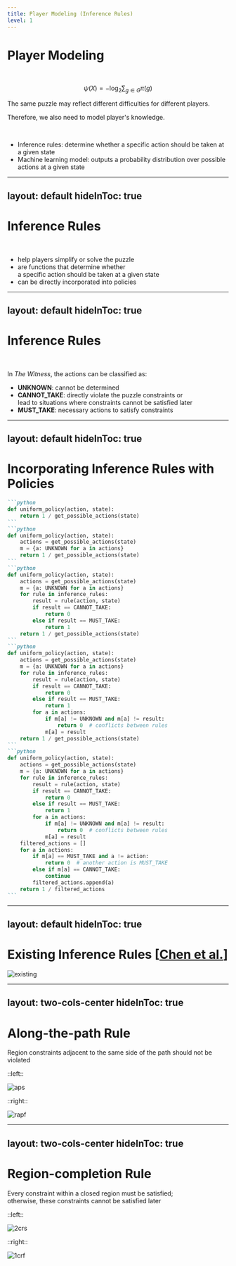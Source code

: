 ```yaml
---
title: Player Modeling (Inference Rules)
level: 1
---
```

<!--suppress HtmlUnknownTag, HtmlUnknownTarget -->

# Player Modeling

<br>

$$
\psi(X)=-\log_2\sum_{g\in G}\pi(g)
$$

<v-click>
<Transform :scale="1.1" origin="top left">

The same puzzle may reflect different difficulties for different players.

</Transform>
</v-click>
<v-click>
<Transform :scale="1.1" origin="top left">

Therefore, we also need to model player's knowledge.

</Transform>
</v-click>

<br>

<v-clicks>

- Inference rules: determine whether a specific action should be taken at a given state
- Machine learning model: outputs a probability distribution over possible actions at a given state

</v-clicks>

---
layout: default
hideInToc: true
---

# Inference Rules

<br>
<Transform :scale="1.5" origin="top left">
<v-clicks>

- help players simplify or solve the puzzle
- are functions that determine whether <br> a specific action should be taken at a given state
- can be directly incorporated into policies

</v-clicks>
</Transform>

---
layout: default
hideInToc: true
---

# Inference Rules

<br>
<Transform :scale="1.3" origin="top left">

In _The Witness_, the actions can be classified as:

<v-clicks>

- **UNKNOWN**: cannot be determined
- **CANNOT\_TAKE**: directly violate the puzzle constraints or <br> lead to situations where constraints cannot be satisfied later
- **MUST\_TAKE**: necessary actions to satisfy constraints

</v-clicks>
</Transform>

---
layout: default
hideInToc: true
---

# Incorporating Inference Rules with Policies

````md magic-move
```python
def uniform_policy(action, state):
    return 1 / get_possible_actions(state)
```
```python
def uniform_policy(action, state):
    actions = get_possible_actions(state)
    m = {a: UNKNOWN for a in actions}
    return 1 / get_possible_actions(state)
```
```python
def uniform_policy(action, state):
    actions = get_possible_actions(state)
    m = {a: UNKNOWN for a in actions}
    for rule in inference_rules:
        result = rule(action, state)
        if result == CANNOT_TAKE:
            return 0
        else if result == MUST_TAKE:
            return 1
    return 1 / get_possible_actions(state)
```
```python
def uniform_policy(action, state):
    actions = get_possible_actions(state)
    m = {a: UNKNOWN for a in actions}
    for rule in inference_rules:
        result = rule(action, state)
        if result == CANNOT_TAKE:
            return 0
        else if result == MUST_TAKE:
            return 1
        for a in actions:
            if m[a] != UNKNOWN and m[a] != result:
                return 0  # conflicts between rules
            m[a] = result
    return 1 / get_possible_actions(state)
```
```python
def uniform_policy(action, state):
    actions = get_possible_actions(state)
    m = {a: UNKNOWN for a in actions}
    for rule in inference_rules:
        result = rule(action, state)
        if result == CANNOT_TAKE:
            return 0
        else if result == MUST_TAKE:
            return 1
        for a in actions:
            if m[a] != UNKNOWN and m[a] != result:
                return 0  # conflicts between rules
            m[a] = result
    filtered_actions = []
    for a in actions:
        if m[a] == MUST_TAKE and a != action:
            return 0  # another action is MUST_TAKE
        else if m[a] == CANNOT_TAKE:
            continue
        filtered_actions.append(a)
    return 1 / filtered_actions
```
````

---
layout: default
hideInToc: true
---

# Existing Inference Rules [[Chen et al.](https://ojs.aaai.org/index.php/AIIDE/article/view/27499/27272)]

<img src="/img/existing.png" alt="existing" class="w-6/10 mx-auto">

---
layout: two-cols-center
hideInToc: true
---

# Along-the-path Rule

<div class="w-90/100 mx-auto my-8">

Region constraints adjacent to the same side of the path should not be violated

</div>

::left::

<v-click>

<img src="/img/aps.png" alt="aps" class="w-3/4">

</v-click>

::right::

<v-click>

<img src="/img/rapf.png" alt="rapf" class="w-3/4">

</v-click>

---
layout: two-cols-center
hideInToc: true
---

# Region-completion Rule

<div class="w-90/100 mx-auto my-8">

Every constraint within a closed region must be satisfied; <br>
otherwise, these constraints cannot be satisfied later

</div>

::left::

<v-click>

<img src="/img/2crs.png" alt="2crs" class="w-3/4">

</v-click>

::right::

<v-click>

<img src="/img/1crf.png" alt="1crf" class="w-3/4">

</v-click>
